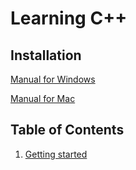 # Learning C++

## Installation

[Manual for Windows](https://note.com/mozaiku0416/n/n599a2ebf5cc2)

[Manual for Mac](https://qiita.com/EvtHorizonCoder/items/145724e16c1b57ab64eb)

## Table of Contents

1. [Getting started](./chapters/01_getting_started)
